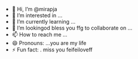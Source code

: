 - 👋 Hi, I’m @mirapja
- 👀 I’m interested in ...
- 🌱 I’m currently learning ...
- 💞️ I’m lookingod bless you ffg to collaborate on ...
- 📫 How to reach me ...
- 😄 Pronouns: ...you are my life
- ⚡ Fun fact: .
miss you feifeiloveff
<!---col guysifengzhengbanizhui
mirapj
you tyou saw me throughhe besta/mirapja is a ✨ special ✨ repository because its `README.md` (this file) appears on your GitHub profile.something never change
You can click the Preview link to take a look at your changes.
--->
